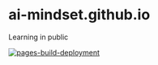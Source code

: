 # ai-mindset.github.io
Learning in public

[![pages-build-deployment](https://github.com/ai-mindset/ai-mindset.github.io/actions/workflows/pages/pages-build-deployment/badge.svg)](https://github.com/ai-mindset/ai-mindset.github.io/actions/workflows/pages/pages-build-deployment)
